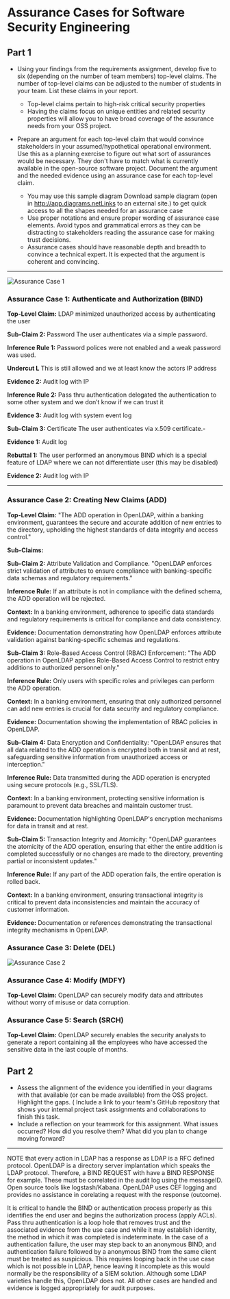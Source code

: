 # Assurance Cases for Software Security Engineering
<!---Expecations of Assignment for reference --->
## Part 1
* Using your findings from the requirements assignment, develop five to six (depending on the number of team members) top-level claims. The number of top-level claims can be adjusted to the number of students in your team. List these claims in your report.

  * Top-level claims pertain to high-risk critical security properties  
  * Having the claims focus on unique entities and related security properties will allow you to have broad coverage of the assurance needs from your OSS project. 

* Prepare an argument for each top-level claim that would convince stakeholders in your assumed/hypothetical operational environment. Use this as a planning exercise to figure out what sort of assurances would be necessary. They don't have to match what is currently available in the open-source software project. Document the argument and the needed evidence using an assurance case for each top-level claim. 

  * You may use this sample diagram Download sample diagram (open in http://app.diagrams.netLinks to an external site.) to get quick access to all the shapes needed for an assurance case
  * Use proper notations and ensure proper wording of assurance case elements. Avoid typos and grammatical errors as they can be distracting to stakeholders reading the assurance case for making trust decisions. 
  * Assurance cases should have reasonable depth and breadth to convince a technical expert. It is expected that the argument is coherent and convincing. 

---

<!--- End - Expecations, this can be removed later --->

<!--- Josh Bartels --->

![Assurance Case 1](https://github.com/bartelsjoshuac/SAPG/blob/main/images/BIND%20Assurance%20Case.svg)

### Assurance Case 1: Authenticate and Authorization (BIND)

**Top-Level Claim:**
LDAP minimized unauthorized access by authenticating the user

**Sub-Claim 2:** Password 
The user authenticates via a simple password.

**Inference Rule 1:**
Password polices were not enabled and a weak password was used.

**Undercut L**
This is still allowed and we at least know the actors IP address

**Evidence 2:**
Audit log with IP

**Inference Rule 2:**
Pass thru authentication delegated the authentication to some other system and we don’t know if we can trust it

**Evidence 3:**
Audit log with system event log

**Sub-Claim 3:** Certificate
The user authenticates via x.509 certificate.-

**Evidence 1:**
Audit log

**Rebuttal 1:**
The user performed an anonymous BIND which is a special feature of LDAP where we can not differentiate user (this may be disabled)

**Evidence 2:**
Audit log with IP

---

<!--- End- Josh Bartels --->

### Assurance Case 2: Creating New Claims (ADD)

**Top-Level Claim:**
"The ADD operation in OpenLDAP, within a banking environment, guarantees the secure and accurate addition of new entries to the directory, upholding the highest standards of data integrity and access control."

**Sub-Claims:**

**Sub-Claim 2:** Attribute Validation and Compliance. 
"OpenLDAP enforces strict validation of attributes to ensure compliance with banking-specific data schemas and regulatory requirements."

**Inference Rule:** If an attribute is not in compliance with the defined schema, the ADD operation will be rejected.

**Context:** In a banking environment, adherence to specific data standards and regulatory requirements is critical for compliance and data consistency.

**Evidence:** Documentation demonstrating how OpenLDAP enforces attribute validation against banking-specific schemas and regulations.

**Sub-Claim 3:** Role-Based Access Control (RBAC) Enforcement:
"The ADD operation in OpenLDAP applies Role-Based Access Control to restrict entry additions to authorized personnel only."

**Inference Rule:** Only users with specific roles and privileges can perform the ADD operation.

**Context:** In a banking environment, ensuring that only authorized personnel can add new entries is crucial for data security and regulatory compliance.

**Evidence:** Documentation showing the implementation of RBAC policies in OpenLDAP.

**Sub-Claim 4:** Data Encryption and Confidentiality:
"OpenLDAP ensures that all data related to the ADD operation is encrypted both in transit and at rest, safeguarding sensitive information from unauthorized access or interception."

**Inference Rule:** Data transmitted during the ADD operation is encrypted using secure protocols (e.g., SSL/TLS).

**Context:** In a banking environment, protecting sensitive information is paramount to prevent data breaches and maintain customer trust.

**Evidence:** Documentation highlighting OpenLDAP's encryption mechanisms for data in transit and at rest.

**Sub-Claim 5:** Transaction Integrity and Atomicity:
"OpenLDAP guarantees the atomicity of the ADD operation, ensuring that either the entire addition is completed successfully or no changes are made to the directory, preventing partial or inconsistent updates."

**Inference Rule:** If any part of the ADD operation fails, the entire operation is rolled back.

**Context:** In a banking environment, ensuring transactional integrity is critical to prevent data inconsistencies and maintain the accuracy of customer information.

**Evidence:** Documentation or references demonstrating the transactional integrity mechanisms in OpenLDAP.

<!--- End- Eliya Ablet --->

### Assurance Case 3: Delete (DEL)
<!--- Start - Samuel Schneider --->
![Assurance Case 2](https://github.com/bartelsjoshuac/SAPG/blob/main/images/DEL%20assurance%20case.drawio.svg)
<!--- End - Samuel Schneider --->

<!--- Start - Adam Stemmler--->
### Assurance Case 4: Modify (MDFY)
**Top-Level Claim:**
OpenLDAP can securely modify data and attributes without worry of misuse or data corruption.


<!--- End - Adam Stemmler--->

<!--- Start - Md Monirul Islam--->
### Assurance Case 5: Search (SRCH)
**Top-Level Claim:**
OpenLDAP securely enables the security analysts to generate a report containing all the employees who have accessed the sensitive data in the last couple of months.



<!--- End - Md Monirul Islam--->
## Part 2
<!---Expecations of Assignment for reference --->

* Assess the alignment of the evidence you identified in your diagrams with that available (or can be made available) from the OSS project. Highlight the gaps.
( Include a link to your team's GitHub repository that shows your internal project task assignments and collaborations to finish this task. 
* Include a reflection on your teamwork for this assignment. What issues occurred? How did you resolve them? What did you plan to change moving forward? 

---

<!--- End - Expecations, this can be removed later --->


NOTE that every action in LDAP has a response as LDAP is a RFC defined protocol.  OpenLDAP is a directory server implantation which speaks the LDAP protocol.  Therefore, a BIND REQUEST with have a BIND RESPONSE for example.  These must be correlated in the audit log using the messageID.  Open source tools like logstash/Kabana.  OpenLDAP uses CEF logging and provides no assistance in corelating a request with the response (outcome).


It is critical to handle the BIND or authentication process properly as this identifies the end user and begins the authorization process (apply ACLs).  Pass thru authentication is a loop hole that removes trust and the associated evidence from the use case and while it may establish identity, the method in which it was completed is indeterminate.  In the case of a authentication failure, the user may step back to an anonymous BIND, and authentication failure followed by a anonymous BIND from the same client must be treated as suspicious.  This requires looping back in the use case which is not possible in LDAP, hence leaving it incomplete as this would normally be the responsibility of a SIEM solution.  Although some LDAP varieties handle this, OpenLDAP does not.  All other cases are handled and evidence is logged appropriately for audit purposes.




